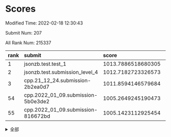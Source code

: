 # Scores

Modified Time: 2022-02-18 12:30:43

Submit Num: 207

All Rank Num: 215337

| rank |               submit               |       score        |       sigma        | pk_num |
| :--- | :--------------------------------- | :----------------- | :----------------- | :----- |
| 1    | jsonzb.test.test_1                 | 1013.7886518680305 | 0.7983919293046319 | 4162   |
| 2    | jsonzb.test.submission_level_4     | 1012.7182723326573 | 0.809951791097742  | 4159   |
| 3    | cpp.21_12_24.submission-2b2ea0d7   | 1011.8594146579684 | 0.7948908435724304 | 4164   |
| 54   | cpp.2022_01_09.submission-5b0e3de2 | 1005.2649245190473 | 0.7359981208091673 | 4154   |
| 55   | cpp.2022_01_09.submission-816672bd | 1005.1423112925454 | 0.7235679441390572 | 4161   |


<details>
<summary>全部</summary>

| rank |                 submit                 |       score        |       sigma        | pk_num |
| :--- | :------------------------------------- | :----------------- | :----------------- | :----- |
| 1    | jsonzb.test.test_1                     | 1013.7886518680305 | 0.7983919293046319 | 4162   |
| 2    | jsonzb.test.submission_level_4         | 1012.7182723326573 | 0.809951791097742  | 4159   |
| 3    | cpp.21_12_24.submission-2b2ea0d7       | 1011.8594146579684 | 0.7948908435724304 | 4164   |
| 4    | gobigger.level_3.submission_level_3_23 | 1011.6302308574246 | 0.760386144305028  | 4157   |
| 5    | gobigger.level_3.submission_level_3_6  | 1011.4817758093205 | 0.7707817205649807 | 4155   |
| 6    | gobigger.level_3.submission_level_3_41 | 1011.4298192190016 | 0.7698522924242437 | 4165   |
| 7    | gobigger.level_3.submission_level_3_32 | 1011.3876213637126 | 0.758849840347084  | 4164   |
| 8    | gobigger.level_3.submission_level_3_4  | 1011.3336590656147 | 0.7828906615119102 | 4160   |
| 9    | gobigger.level_3.submission_level_3_13 | 1011.2561085067409 | 0.7798146793347326 | 4159   |
| 10   | gobigger.level_3.submission_level_3_30 | 1011.2273752669514 | 0.762417515471272  | 4165   |
| 11   | gobigger.level_3.submission_level_3_24 | 1011.1800136869367 | 0.7496345570795068 | 4159   |
| 12   | gobigger.level_3.submission_level_3_14 | 1011.0258839256621 | 0.7550575328028741 | 4161   |
| 13   | gobigger.level_3.submission_level_3_27 | 1010.9711740136191 | 0.7703182988438692 | 4164   |
| 14   | gobigger.level_3.submission_level_3_33 | 1010.9333519508124 | 0.7691278921242921 | 4161   |
| 15   | gobigger.level_3.submission_level_3_29 | 1010.9067377592386 | 0.7818440186370421 | 4163   |
| 16   | gobigger.level_3.submission_level_3_2  | 1010.7946493010888 | 0.7424048257424682 | 4160   |
| 17   | gobigger.level_3.submission_level_3_49 | 1010.7904619634066 | 0.7559476273398924 | 4161   |
| 18   | gobigger.level_3.submission_level_3_20 | 1010.6474980064514 | 0.7435694535735627 | 4161   |
| 19   | gobigger.level_3.submission_level_3_15 | 1010.6450856056313 | 0.7615057171888842 | 4159   |
| 20   | gobigger.level_3.submission_level_3_42 | 1010.624312899301  | 0.7680115290426237 | 4163   |
| 21   | gobigger.level_3.submission_level_3_28 | 1010.5824901968255 | 0.7791584119432133 | 4160   |
| 22   | gobigger.level_3.submission_level_3_44 | 1010.5824496724379 | 0.783993794432702  | 4162   |
| 23   | gobigger.level_3.submission_level_3_48 | 1010.4899119873172 | 0.7665742836288452 | 4160   |
| 24   | gobigger.level_3.submission_level_3_11 | 1010.4542537529057 | 0.7751136822832438 | 4160   |
| 25   | gobigger.level_3.submission_level_3_22 | 1010.4376577739781 | 0.7559048230141503 | 4157   |
| 26   | gobigger.level_3.submission_level_3_39 | 1010.3064986967064 | 0.750092475332803  | 4160   |
| 27   | gobigger.level_3.submission_level_3_8  | 1010.2352358837688 | 0.7441177913792201 | 4160   |
| 28   | gobigger.level_3.submission_level_3_34 | 1010.2195399325564 | 0.7634887600354838 | 4160   |
| 29   | gobigger.level_3.submission_level_3_10 | 1010.2131274839323 | 0.7632197968025247 | 4162   |
| 30   | gobigger.level_3.submission_level_3_16 | 1010.1825596226863 | 0.7460352266437519 | 4165   |
| 31   | gobigger.level_3.submission_level_3_38 | 1010.1245984123083 | 0.7642910069861958 | 4158   |
| 32   | gobigger.level_3.submission_level_3_21 | 1009.8744316591971 | 0.7435406333694519 | 4157   |
| 33   | gobigger.level_3.submission_level_3_37 | 1009.7869356164957 | 0.7594350472535378 | 4161   |
| 34   | gobigger.level_3.submission_level_3_25 | 1009.7812470661019 | 0.749710688924396  | 4165   |
| 35   | gobigger.level_3.submission_level_3_45 | 1009.7687056539535 | 0.7632165198607843 | 4160   |
| 36   | gobigger.level_3.submission_level_3_0  | 1009.740252180438  | 0.7499933070083658 | 4165   |
| 37   | gobigger.level_3.submission_level_3_26 | 1009.7361837478278 | 0.779328239194784  | 4164   |
| 38   | gobigger.level_3.submission_level_3_43 | 1009.7336802540191 | 0.7491623517094653 | 4156   |
| 39   | gobigger.level_3.submission_level_3_40 | 1009.7294669013154 | 0.760576829410174  | 4167   |
| 40   | gobigger.level_3.submission_level_3_31 | 1009.7009075034714 | 0.7510370497749014 | 4159   |
| 41   | gobigger.level_3.submission_level_3_47 | 1009.5751334998204 | 0.7572646864908904 | 4158   |
| 42   | gobigger.level_3.submission_level_3_1  | 1009.5622513408723 | 0.7736180406918719 | 4158   |
| 43   | gobigger.level_3.submission_level_3_12 | 1009.5580280555675 | 0.753597417486179  | 4161   |
| 44   | gobigger.level_3.submission_level_3_7  | 1009.3210087706958 | 0.7518371041976396 | 4165   |
| 45   | gobigger.level_3.submission_level_3_35 | 1009.2806264139211 | 0.7580163362921769 | 4163   |
| 46   | gobigger.level_3.submission_level_3_3  | 1009.257197204782  | 0.766529862837731  | 4160   |
| 47   | gobigger.level_3.submission_level_3_19 | 1009.2413258738516 | 0.769132805331257  | 4160   |
| 48   | gobigger.level_3.submission_level_3_36 | 1009.1183561996664 | 0.7630105318523556 | 4162   |
| 49   | gobigger.level_3.submission_level_3_17 | 1008.9271423089698 | 0.7359179135070718 | 4161   |
| 50   | gobigger.level_3.submission_level_3_46 | 1008.9249137301258 | 0.7492915997138574 | 4160   |
| 51   | gobigger.level_3.submission_level_3_5  | 1008.8263972175639 | 0.7378948796739252 | 4163   |
| 52   | gobigger.level_3.submission_level_3_18 | 1008.5666749564766 | 0.7439300936866879 | 4160   |
| 53   | gobigger.level_3.submission_level_3_9  | 1008.2863040676192 | 0.7451225285840852 | 4165   |
| 54   | cpp.2022_01_09.submission-5b0e3de2     | 1005.2649245190473 | 0.7359981208091673 | 4154   |
| 55   | cpp.2022_01_09.submission-816672bd     | 1005.1423112925454 | 0.7235679441390572 | 4161   |
| 56   | gobigger.level_1.submission_level_1_15 | 1004.9413639766077 | 0.7053037391098369 | 4160   |
| 57   | gobigger.level_1.submission_level_1_29 | 1004.8741164878273 | 0.7113215647854435 | 4156   |
| 58   | gobigger.level_1.submission_level_1_43 | 1004.670878567454  | 0.7198396294590919 | 4164   |
| 59   | gobigger.level_1.submission_level_1_33 | 1004.5189259661806 | 0.7272771835564954 | 4159   |
| 60   | gobigger.level_1.submission_level_1_16 | 1004.3209459048294 | 0.7168621274487028 | 4161   |
| 61   | gobigger.level_1.submission_level_1_27 | 1004.2844655785817 | 0.7157211117269849 | 4160   |
| 62   | gobigger.level_1.submission_level_1_11 | 1004.2420930291654 | 0.7142139445919601 | 4158   |
| 63   | gobigger.level_1.submission_level_1_40 | 1004.041685706857  | 0.7213842213125357 | 4162   |
| 64   | gobigger.level_1.submission_level_1_28 | 1003.999039159504  | 0.717901970473438  | 4166   |
| 65   | gobigger.level_1.submission_level_1_8  | 1003.9970568266151 | 0.7206753258922867 | 4164   |
| 66   | gobigger.level_1.submission_level_1_49 | 1003.9324142884831 | 0.7325088317585479 | 4156   |
| 67   | gobigger.level_1.submission_level_1_21 | 1003.9148839668534 | 0.7230765695448786 | 4159   |
| 68   | gobigger.level_1.submission_level_1_1  | 1003.887175686834  | 0.728707686802826  | 4162   |
| 69   | gobigger.level_1.submission_level_1_6  | 1003.8433825220654 | 0.7189492496333971 | 4160   |
| 70   | gobigger.level_1.submission_level_1_5  | 1003.8236194648599 | 0.7129905722652298 | 4162   |
| 71   | gobigger.level_1.submission_level_1_10 | 1003.7856975146575 | 0.737422690687579  | 4161   |
| 72   | gobigger.level_1.submission_level_1_13 | 1003.7065201448031 | 0.7208144681262411 | 4163   |
| 73   | gobigger.level_1.submission_level_1_22 | 1003.7002217719696 | 0.7193562113253479 | 4163   |
| 74   | gobigger.level_1.submission_level_1_46 | 1003.6977608046975 | 0.7109870380819565 | 4162   |
| 75   | gobigger.level_1.submission_level_1_7  | 1003.6607432120716 | 0.7192347789669302 | 4164   |
| 76   | gobigger.level_1.submission_level_1_45 | 1003.5706959026028 | 0.7236811983349786 | 4169   |
| 77   | gobigger.level_1.submission_level_1_25 | 1003.5598255696825 | 0.7175920141557195 | 4156   |
| 78   | gobigger.level_1.submission_level_1_31 | 1003.5482085562575 | 0.7203265307224357 | 4160   |
| 79   | gobigger.level_1.submission_level_1_9  | 1003.4939762275077 | 0.7252412775123422 | 4160   |
| 80   | gobigger.level_1.submission_level_1_35 | 1003.4276515334803 | 0.7262328502306656 | 4162   |
| 81   | gobigger.level_1.submission_level_1_24 | 1003.3494532838624 | 0.7218178266352678 | 4158   |
| 82   | gobigger.level_1.submission_level_1_12 | 1003.3088834869593 | 0.7258680623799055 | 4165   |
| 83   | gobigger.level_1.submission_level_1_36 | 1003.2579803577784 | 0.719492234085711  | 4159   |
| 84   | gobigger.level_1.submission_level_1_32 | 1003.2303777825896 | 0.7220073969691599 | 4163   |
| 85   | gobigger.level_1.submission_level_1_37 | 1003.1786899947608 | 0.7136388299246623 | 4159   |
| 86   | gobigger.level_1.submission_level_1_18 | 1003.1611134726882 | 0.7247382345028704 | 4164   |
| 87   | gobigger.level_1.submission_level_1_26 | 1003.1454115682924 | 0.712774404893902  | 4158   |
| 88   | gobigger.level_1.submission_level_1_4  | 1003.0857394439578 | 0.7165605525649947 | 4166   |
| 89   | gobigger.level_1.submission_level_1_30 | 1003.034344630355  | 0.7325331463818141 | 4161   |
| 90   | gobigger.level_1.submission_level_1_17 | 1003.0077245912832 | 0.7114989194258581 | 4156   |
| 91   | gobigger.level_1.submission_level_1_14 | 1002.7927077021403 | 0.722644793880156  | 4161   |
| 92   | gobigger.level_1.submission_level_1_20 | 1002.7427420386904 | 0.7240538001184597 | 4160   |
| 93   | gobigger.level_1.submission_level_1_23 | 1002.7143856608819 | 0.7101188570331977 | 4160   |
| 94   | gobigger.level_1.submission_level_1_3  | 1002.7069214677439 | 0.7067533948961545 | 4155   |
| 95   | gobigger.level_1.submission_level_1_34 | 1002.677048618922  | 0.7114098311903881 | 4168   |
| 96   | gobigger.level_1.submission_level_1_44 | 1002.6752205917418 | 0.7117963285653036 | 4164   |
| 97   | gobigger.level_1.submission_level_1_39 | 1002.6499596721803 | 0.7211559386236993 | 4157   |
| 98   | gobigger.level_1.submission_level_1_47 | 1002.6238355415752 | 0.7093921161787949 | 4161   |
| 99   | gobigger.level_1.submission_level_1_2  | 1002.6025168495495 | 0.7277441740476326 | 4162   |
| 100  | gobigger.level_1.submission_level_1_42 | 1002.544428517598  | 0.7170693862794809 | 4154   |
| 101  | gobigger.level_1.submission_level_1_19 | 1002.4748238949938 | 0.713518422256556  | 4166   |
| 102  | gobigger.level_1.submission_level_1_48 | 1002.312166763329  | 0.7166347981482197 | 4165   |
| 103  | gobigger.level_1.submission_level_1_41 | 1002.274214263604  | 0.7106353805067827 | 4165   |
| 104  | gobigger.level_1.submission_level_1_0  | 1002.1900410243175 | 0.7208845273868066 | 4159   |
| 105  | gobigger.level_1.submission_level_1_38 | 1001.0328253479775 | 0.707251784504335  | 4158   |
| 106  | gobigger.random.submission_random_2    | 997.4913168163986  | 0.7095313297103752 | 4163   |
| 107  | gobigger.random.submission_random_22   | 997.1684592463079  | 0.7031091565598347 | 4158   |
| 108  | gobigger.random.submission_random_1    | 996.8334774677827  | 0.7077183372707312 | 4164   |
| 109  | gobigger.random.submission_random_9    | 996.5829164814892  | 0.7190152869894268 | 4162   |
| 110  | gobigger.random.submission_random_18   | 996.538268848627   | 0.7223469202172266 | 4163   |
| 111  | gobigger.random.submission_random_4    | 996.4777115064875  | 0.7108816194172979 | 4163   |
| 112  | gobigger.random.submission_random_40   | 996.4603188511993  | 0.7137916503372724 | 4157   |
| 113  | gobigger.random.submission_random_20   | 996.4356473876982  | 0.7038491019982321 | 4162   |
| 114  | gobigger.random.submission_random_14   | 996.402382336615   | 0.7089997794384443 | 4165   |
| 115  | gobigger.random.submission_random_16   | 996.3985709286997  | 0.7129370369414154 | 4162   |
| 116  | gobigger.random.submission_random_41   | 996.3605517490978  | 0.7012896585233985 | 4160   |
| 117  | gobigger.random.submission_random_7    | 996.3487563122205  | 0.7069255937006165 | 4164   |
| 118  | gobigger.random.submission_random_17   | 996.3405861770926  | 0.7076256214727144 | 4164   |
| 119  | gobigger.random.submission_random_26   | 996.2768154448738  | 0.7317784206764857 | 4162   |
| 120  | gobigger.random.submission_random_48   | 996.1819462529816  | 0.7079029881711696 | 4159   |
| 121  | gobigger.random.submission_random_33   | 996.1779928153301  | 0.7191640092547588 | 4158   |
| 122  | gobigger.random.submission_random_21   | 996.1638064479109  | 0.7038962352164521 | 4152   |
| 123  | gobigger.random.submission_random_29   | 996.0973014696095  | 0.7206734209058986 | 4158   |
| 124  | gobigger.random.submission_random_34   | 996.0903063102675  | 0.7246524376605284 | 4160   |
| 125  | gobigger.random.submission_random_43   | 996.0514992260358  | 0.7167542929381772 | 4157   |
| 126  | gobigger.random.submission_random_8    | 996.0276710494259  | 0.7135437034402439 | 4164   |
| 127  | gobigger.random.submission_random_32   | 995.9160438953556  | 0.7020281406732307 | 4159   |
| 128  | gobigger.random.submission_random_5    | 995.8659403369134  | 0.7293264049099512 | 4161   |
| 129  | gobigger.random.submission_random_28   | 995.8492407305525  | 0.6994639285786911 | 4159   |
| 130  | gobigger.random.submission_random_12   | 995.842810521435   | 0.7234164342058402 | 4159   |
| 131  | gobigger.random.submission_random_24   | 995.7718204439693  | 0.7024793982977916 | 4163   |
| 132  | gobigger.random.submission_random_44   | 995.696787524306   | 0.7089680340901675 | 4161   |
| 133  | gobigger.random.submission_random_19   | 995.6570257950652  | 0.7212020801841484 | 4164   |
| 134  | gobigger.random.submission_random_37   | 995.6257160395734  | 0.7192692723195778 | 4159   |
| 135  | gobigger.random.submission_random_23   | 995.60138168414    | 0.7066078053566557 | 4154   |
| 136  | gobigger.random.submission_random_27   | 995.5379572846049  | 0.7165101832134991 | 4160   |
| 137  | gobigger.random.submission_random_42   | 995.4226172234293  | 0.7111043107683588 | 4156   |
| 138  | gobigger.random.submission_random_25   | 995.4086147513485  | 0.7195616020972384 | 4167   |
| 139  | gobigger.random.submission_random_45   | 995.3776637132669  | 0.7216637712413233 | 4160   |
| 140  | gobigger.random.submission_random_6    | 995.3684773806395  | 0.7193890391162449 | 4159   |
| 141  | gobigger.random.submission_random_15   | 995.3063738554206  | 0.7197351579845485 | 4164   |
| 142  | gobigger.random.submission_random_35   | 995.2347319115444  | 0.7129889615852891 | 4160   |
| 143  | gobigger.random.submission_random_38   | 995.2206892085973  | 0.7009752925656673 | 4161   |
| 144  | gobigger.random.submission_random_0    | 995.2176341911032  | 0.7186957310398544 | 4164   |
| 145  | gobigger.random.submission_random_47   | 995.1464469759237  | 0.696145120846985  | 4165   |
| 146  | gobigger.random.submission_random_13   | 995.1332143346614  | 0.7254139450710495 | 4165   |
| 147  | gobigger.random.submission_random_10   | 995.0597573435584  | 0.7199571808168659 | 4165   |
| 148  | gobigger.random.submission_random_49   | 995.0578535317408  | 0.7114859099064826 | 4168   |
| 149  | gobigger.random.submission_random_46   | 995.0326090817931  | 0.7234624971801806 | 4162   |
| 150  | gobigger.random.submission_random_31   | 994.8844669877271  | 0.7069456540598685 | 4160   |
| 151  | gobigger.random.submission_random_3    | 994.8529957529381  | 0.7119968296450067 | 4165   |
| 152  | gobigger.random.submission_random_39   | 994.8413385921646  | 0.7018887460869716 | 4156   |
| 153  | gobigger.random.submission_random_11   | 994.7802209254627  | 0.7142032599819507 | 4160   |
| 154  | gobigger.random.submission_random_36   | 994.594970546597   | 0.7076271036029045 | 4164   |
| 155  | gobigger.random.submission_random_30   | 994.3906849612989  | 0.7292839742208235 | 4163   |
| 156  | gobigger.level_2.submission_level_2_13 | 994.1035429500802  | 0.7316415823133802 | 4156   |
| 157  | gobigger.level_2.submission_level_2_30 | 993.642699647594   | 0.7403535336267425 | 4160   |
| 158  | gobigger.level_2.submission_level_2_19 | 993.32716738869    | 0.7430864676718266 | 4165   |
| 159  | gobigger.level_2.submission_level_2_18 | 993.1962873028062  | 0.7214027358986479 | 4158   |
| 160  | gobigger.level_2.submission_level_2_29 | 993.1785737435277  | 0.742387385538855  | 4159   |
| 161  | gobigger.level_2.submission_level_2_40 | 992.8445478724423  | 0.7355735712416499 | 4161   |
| 162  | gobigger.level_2.submission_level_2_0  | 992.8427042732615  | 0.7511981508569734 | 4158   |
| 163  | gobigger.level_2.submission_level_2_47 | 992.8011698791508  | 0.7307820169211144 | 4161   |
| 164  | gobigger.level_2.submission_level_2_17 | 992.7580558109464  | 0.7172701213118584 | 4156   |
| 165  | gobigger.level_2.submission_level_2_36 | 992.6889347819009  | 0.7415726049624686 | 4163   |
| 166  | gobigger.level_2.submission_level_2_3  | 992.6386804359889  | 0.736018759709062  | 4163   |
| 167  | gobigger.level_2.submission_level_2_48 | 992.5741642617581  | 0.735712171445943  | 4163   |
| 168  | gobigger.level_2.submission_level_2_46 | 992.5617009449251  | 0.7496942314177917 | 4159   |
| 169  | gobigger.level_2.submission_level_2_24 | 992.5487853572693  | 0.7510479806248748 | 4161   |
| 170  | gobigger.level_2.submission_level_2_25 | 992.5357833893406  | 0.7375799301586318 | 4162   |
| 171  | gobigger.level_2.submission_level_2_34 | 992.5324650927149  | 0.7439255647264087 | 4159   |
| 172  | gobigger.level_2.submission_level_2_2  | 992.5269781355715  | 0.7315133858852103 | 4164   |
| 173  | gobigger.level_2.submission_level_2_27 | 992.4968124133173  | 0.7439318287182932 | 4167   |
| 174  | gobigger.level_2.submission_level_2_37 | 992.4616444543486  | 0.7405239702211946 | 4165   |
| 175  | gobigger.level_2.submission_level_2_33 | 992.4354447022272  | 0.7527002614547498 | 4164   |
| 176  | gobigger.level_2.submission_level_2_15 | 992.4176006568778  | 0.7555338752030513 | 4159   |
| 177  | gobigger.level_2.submission_level_2_7  | 992.4105437684443  | 0.7292957114833719 | 4160   |
| 178  | gobigger.level_2.submission_level_2_26 | 992.2609773237228  | 0.7272137701909438 | 4163   |
| 179  | gobigger.level_2.submission_level_2_16 | 992.2557372669938  | 0.7567728884627016 | 4161   |
| 180  | gobigger.level_2.submission_level_2_28 | 992.1656666972833  | 0.7454796030109242 | 4157   |
| 181  | gobigger.level_2.submission_level_2_31 | 991.9202016258333  | 0.7416283273922347 | 4162   |
| 182  | gobigger.level_2.submission_level_2_9  | 991.8102853748236  | 0.7516219233299051 | 4165   |
| 183  | gobigger.level_2.submission_level_2_8  | 991.8088133362546  | 0.7435357798930649 | 4158   |
| 184  | gobigger.level_2.submission_level_2_21 | 991.7867159463685  | 0.7493920454686134 | 4164   |
| 185  | gobigger.level_2.submission_level_2_43 | 991.7807420800888  | 0.748319851186135  | 4158   |
| 186  | gobigger.level_2.submission_level_2_45 | 991.7717260386629  | 0.7621750104210767 | 4166   |
| 187  | gobigger.level_2.submission_level_2_42 | 991.7068709183757  | 0.7414345445033897 | 4157   |
| 188  | gobigger.level_2.submission_level_2_4  | 991.6862328309861  | 0.7492106353037175 | 4159   |
| 189  | gobigger.level_2.submission_level_2_12 | 991.6810763409989  | 0.750431392998454  | 4161   |
| 190  | gobigger.level_2.submission_level_2_32 | 991.5465665629623  | 0.7559817518133161 | 4161   |
| 191  | gobigger.level_2.submission_level_2_11 | 991.5397282877875  | 0.7355201017989612 | 4162   |
| 192  | gobigger.level_2.submission_level_2_22 | 991.4142619075146  | 0.7426666022377407 | 4161   |
| 193  | gobigger.level_2.submission_level_2_5  | 991.2626514346223  | 0.7438225382001634 | 4158   |
| 194  | gobigger.level_2.submission_level_2_10 | 991.2478078036205  | 0.7652756666523416 | 4166   |
| 195  | gobigger.level_2.submission_level_2_49 | 991.2281755823575  | 0.7418269734137964 | 4163   |
| 196  | gobigger.level_2.submission_level_2_6  | 991.1666002068389  | 0.7368725080463802 | 4166   |
| 197  | gobigger.level_2.submission_level_2_35 | 991.1451922310533  | 0.772837872798345  | 4164   |
| 198  | gobigger.level_2.submission_level_2_1  | 990.8485547561118  | 0.7449609970194401 | 4166   |
| 199  | gobigger.level_2.submission_level_2_14 | 990.7880081322138  | 0.7414503849129658 | 4159   |
| 200  | gobigger.level_2.submission_level_2_41 | 990.7366641811814  | 0.7525433727017892 | 4167   |
| 201  | gobigger.level_2.submission_level_2_39 | 990.6964287193556  | 0.7458627268030817 | 4160   |
| 202  | gobigger.level_2.submission_level_2_38 | 990.5851924081169  | 0.7479353036165632 | 4162   |
| 203  | gobigger.level_2.submission_level_2_20 | 990.4344762892222  | 0.7691843059204435 | 4160   |
| 204  | gobigger.level_2.submission_level_2_23 | 990.331845058664   | 0.739986273075681  | 4159   |
| 205  | gobigger.level_2.submission_level_2_44 | 989.4010700678906  | 0.7875203554675646 | 4159   |
| 206  | gobigger.none.submission_none_1        | 978.038719942096   | 1.2690658006857694 | 4162   |
| 207  | gobigger.none.submission_none_0        | 976.2594618976784  | 1.4925995490139692 | 4158   |

</details>